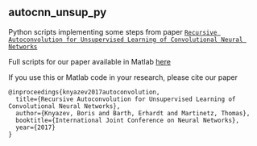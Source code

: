 ## autocnn_unsup_py
Python scripts implementing some steps from paper 
[`Recursive Autoconvolution for Unsupervised Learning of Convolutional Neural Networks`](http://arxiv.org/abs/1606.00611)

Full scripts for our paper available in Matlab [here](https://github.com/bknyaz/autocnn_unsup)

If you use this or Matlab code in your research, please cite our paper

```
@inproceedings{knyazev2017autoconvolution,
  title={Recursive Autoconvolution for Unsupervised Learning of Convolutional Neural Networks},
  author={Knyazev, Boris and Barth, Erhardt and Martinetz, Thomas},
  booktitle={International Joint Conference on Neural Networks},
  year={2017}
}
```
